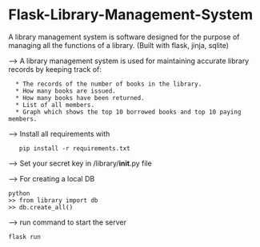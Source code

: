 # Flask-Library-Management-System
A library management system is software designed for the purpose of managing all the functions of a library.
(Built with flask, jinja, sqlite)

--> A library management system is used for maintaining accurate library records by keeping track of: 
   
      * The records of the number of books in the library.
      * How many books are issued.
      * How many books have been returned.
      * List of all members.
      * Graph which shows the top 10 borrowed books and top 10 paying members.
    
--> Install all requirements with
      
       pip install -r requirements.txt
 
--> Set your secret key in /library/__init__.py file

--> For creating a local DB

    python
    >> from library import db
    >> db.create_all()
    
    
--> run command to start the server
    
    flask run
